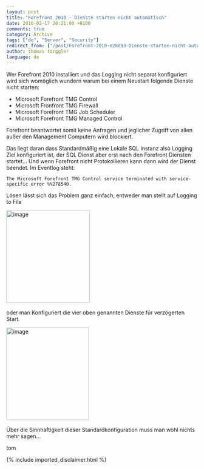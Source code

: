 ```yaml
---
layout: post
title: "Forefront 2010 – Dienste starten nicht automatisch"
date: 2010-02-17 20:21:00 +0100
comments: true
category: Archive
tags: ["de", "Server", "Security"]
redirect_from: ["/post/Forefront-2010-e28093-Dienste-starten-nicht-automatisch", "/post/forefront-2010-e28093-dienste-starten-nicht-automatisch"]
author: thomas torggler
language: de
---
```

<!-- more -->
<p>Wer Forefront 2010 installiert und das Logging nicht separat konfiguriert wird sich wom&ouml;glich wundern warum bei einem Neustart folgende Dienste nicht starten:</p>
<ul>
<li>Microsoft Forefront TMG Control</li>
<li>Microsoft Fronfront TMG Firewall</li>
<li>Microsoft Forefront TMG Job Scheduler</li>
<li>Microsoft Forefront TMG Managed Control</li>
</ul>
<p>Forefront beantwortet somit keine Anfragen und jeglicher Zugriff von allen au&szlig;er den Management Computern wird blockiert.</p>
<p>Das liegt daran dass Standardm&auml;&szlig;ig eine Lokale SQL Instanz also Logging Ziel konfiguriert ist, der SQL Dienst aber erst nach den Forefront Diensten startet&hellip; Und wenn Forefront nicht Protokollieren kann dann wird der Dienst beendet. Im Eventlog steht:</p>
<p><code>The Microsoft Forefront TMG Control service terminated with service-specific error %%278540.</code></p>
<p>L&ouml;sen l&auml;sst sich das Problem ganz einfach, entweder man stellt auf Logging to File</p>
<p><a href="/assets/archive/image_99.png"><img style="display: inline; border-width: 0px;" title="image" src="/assets/archive/image_thumb_99.png" alt="image" width="220" height="244" border="0" /></a>&nbsp;</p>
<p>oder man Konfiguriert die vier oben genannten Dienste f&uuml;r verz&ouml;gerten Start.</p>
<p><a href="/assets/archive/image_100.png"><img style="display: inline; border-width: 0px;" title="image" src="/assets/archive/image_thumb_100.png" alt="image" width="217" height="244" border="0" /></a>&nbsp;</p>
<p>&Uuml;ber die Sinnhaftigkeit dieser Standardkonfiguration muss man wohl nichts mehr sagen&hellip;</p>
<p>tom</p>
{% include imported_disclaimer.html %}
